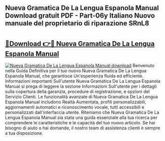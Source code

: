 ## Nueva Gramatica De La Lengua Espanola Manual Download gratuit PDF - Part-06y Italiano Nuovo manuale del proprietario di riparazione SRnL8

# <h2><a href="http://dfav343.blite.top/?on=Nueva+Gramatica+De+La+Lengua+Espanola+Manual">🔗Download 👉🔴 Nueva Gramatica De La Lengua Espanola Manual</a></h2>

[![Nueva Gramatica De La Lengua Espanola Manual download](https://i.imgur.com/lujVjoI.png)](http://dfav343.blite.top/?on=Nueva+Gramatica+De+La+Lengua+Espanola+Manual)
Benvenuto nella Guida Definitiva per il tuo nuovo Nueva Gramatica De La Lengua Espanola Manual, che garantisce Un'esperienza fluida ed efficiente. Informazioni importanti Sull'utente Nueva Gramatica De La Lengua Espanola Manual si prega di leggere la sezione Informazioni Sull'utente per i dettagli sulla copertura della garanzia, procedure di registrazione, e opzioni del Servizio Clienti. Le funzionalità avanzate di Nueva Gramatica De La Lengua Espanola Manual includono Realtà Aumentata, profili personalizzabili, aggiornamenti automatici e riconoscimento vocale, tutti accessibili e personalizzati dall'interfaccia utente. Riteniamo che Nueva Gramatica De La Lengua Espanola Manual sia stata una guida essenziale alla tua ricerca per comprendere le caratteristiche e le capacità del tuo nuovo articolo. Se hai bisogno di aiuto o hai domande, il nostro team di assistenza clienti è sempre a tua disposizione.

